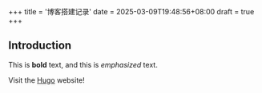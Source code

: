 +++
title = '博客搭建记录'
date = 2025-03-09T19:48:56+08:00
draft = true
+++
## Introduction

This is **bold** text, and this is *emphasized* text.

Visit the [Hugo](https://gohugo.io) website!